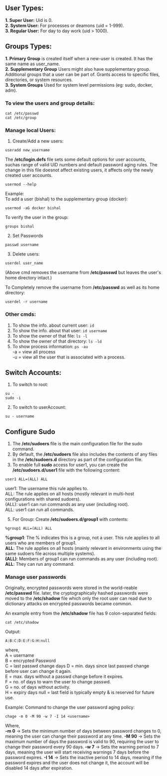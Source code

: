## User Types:
**1. Super User:** Uid is 0.  
**2. System User:** For processes or deamons (uid = 1-999).  
**3. Regular User:** For day to day work (uid > 1000).  

## Groups Types:
**1. Primary Group** is created itself when a new-user is created. It has the same name as user_name.  
**2. Supplementary Group**	Users might also have supplementary group. Additional groups that a user can be part of. Grants access to specific files, directories, or system resources.  
**3. System Groups**	Used for system level permissions (eg: sudo, docker, adm).  

### To view the users and group details: 
```
cat /etc/passwd
cat /etc/group
```

### Manage local Users: 
1. Create/Add a new users:
```
useradd new_username
```
The **/etc/login.defs** file sets some default options for user accounts, suchas range of valid UID numbers and default password aging rules. The change in this file doesnot affect existing users, it affects only the newly created user accounts.  

```
usermod --help
```

Example:   
To add a user (bishal) to the supplementary group (docker):
```
usermod -aG docker bishal
```
To verify the user in the group: 
```
groups bishal
```

2. Set Passwords
```
passwd username
```

3. Delete users:
```
userdel user_name
```
(Above cmd removes the username from **/etc/passwd** but leaves the user's home directory intact.)  

To Completely remove the username from **/etc/passwd** as well as its home directory:
```
userdel -r username
```

### Other cmds:
1. To show the info. about current user: ```id```  
2. To show the info. about that user: ```id username```  
4. To show the owner of that file: ```ls -l```  
5. To show the owner of that directory: ```ls -ld```  
6. To show process information: ```ps -au```  
-a = view all process  
-u = view all the user that is associated with a process.

## Switch Accounts:
1. To switch to root:
```
su -
sudo -i
```
2. To switch to userAccount:
```
su - username
```

## Configure Sudo
1. The **/etc/sudoers** file is the main configuration file for the sudo command.  
2. By default, the **/etc/sudoers** file also includes the contents of any files in the **/etc/sudoers.d** directory as part of the configuration file.  
3. To enable full **sudo** access for user1, you can create the **/etc/sudoers.d/user1** file with the following content:  
```
user1 ALL=(ALL) ALL
```
user1: The username this rule applies to.  
ALL: The rule applies on all hosts (mostly relevant in multi-host configurations with shared sudoers).  
(ALL): user1 can run commands as any user (including root).  
ALL: user1 can run all commands.  

5. For Group: Create **/etc/sudoers.d/group1** with contents:
```
%group1 ALL=(ALL) ALL
```
**%group1**: The % indicates this is a group, not a user. This rule applies to all users who are members of group1.  
**ALL**: The rule applies on all hosts (mainly relevant in environments using the same sudoers file across multiple systems).  
**(ALL)**: Members of group1 can run commands as any user (including root).  
**ALL**: They can run any command.  



### Manage user passwords

Originally, encrypted passwords were stored in the world-reable **/etc/passwd** file. later, the cryptographically hashed passwords were moved to the **/etc/shadow** file which only the root user can read due to dictionary attacks on encrypted passwords became common.  

An example entry from the **/etc/shadow** file has 9 colon-separated fields:
```
cat /etc/shadow
```
Output:
```
A:B:C:D:E:F:G:H:null
```
where,  
A = username  
B = encrypted Password  
C = last passwd change days
D = min. days since last passwd change before user can change it again.  
E = max. days without a passwd change before it expires.  
F = no. of days to warn the user to change passwd.  
G = no. of days without activity.  
H = expiry days 
null = last field is typically empty & is reserved for future use.  


Example:
Command to change the user password aging policy:  
```
chage -m 0 -M 90 -w 7 -I 14 <username>
```
Where,  
**-m 0** → Sets the minimum number of days between password changes to 0, meaning the user can change their password at any time.
**-M 90** → Sets the maximum number of days the password is valid to 90, requiring the user to change their password every 90 days.
**-w 7** → Sets the warning period to 7 days, meaning the user will start receiving warnings 7 days before the password expires.
**-I 14** → Sets the inactive period to 14 days, meaning if the password expires and the user does not change it, the account will be disabled 14 days after expiration.


